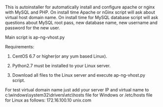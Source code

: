 This is autoinstaller for automatically install and configure apache or nginx with MySQL and PHP. On install time Apache or nGinx script will ask about virtual host domain name. On install time for MySQL database script will ask questions about MySQL root pass, new database name, new username and password for the new user.

Main script is ap-ng-vhost.py

Requirements:

1. CentOS 6.7 or higher(or any yum based Linux).

2. Python2.7 must be installed to your Linux server.

3. Download all files to the Linux server and execute ap-ng-vhost.py script.


For test virtual domain name just add your server IP and virtual name to c:\windows\system32\drivers\etc\hosts file for Windows or /etc/hosts file for Linux as follows:
172.16.100.10 unix.com

